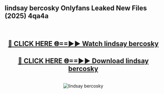 <h2>lindsay bercosky Onlyfans Leaked New Files (2025) 4qa4a</h2>
<br>
<div align="center">
<h2><a href="https://mediafiles.top/lindsay_bercosky&ref=git" rel="nofollow">🔴 CLICK HERE 🌐==►► Watch lindsay bercosky</a></h2>
<h2><a href="https://mediafiles.top/lindsay_bercosky&ref=git" rel="nofollow">🔴 CLICK HERE 🌐==►► Download lindsay bercosky</a></h2>
<br>
<a href="https://mediafiles.top/lindsay_bercosky&ref=git" rel="nofollow" data-target="animated-image.originalLink"><img src="https://i.ibb.co.com/xMMVF88/686577567.gif" alt="lindsay bercosky" style="max-width: 100%; display: inline-block;" data-target="animated-image.originalImage"></a>
</div>
<br>
<br>